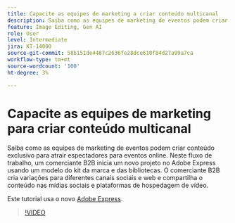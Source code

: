 ```yaml
---
title: Capacite as equipes de marketing a criar conteúdo multicanal
description: Saiba como as equipes de marketing de eventos podem criar conteúdo exclusivo para atrair espectadores para eventos online
feature: Image Editing, Gen AI
role: User
level: Intermediate
jira: KT-14000
source-git-commit: 58b151de4487c2636fe28dce610f84d27a99a7ca
workflow-type: tm+mt
source-wordcount: '100'
ht-degree: 3%

---
```


# Capacite as equipes de marketing para criar conteúdo multicanal

Saiba como as equipes de marketing de eventos podem criar conteúdo exclusivo para atrair espectadores para eventos online. Neste fluxo de trabalho, um comerciante B2B inicia um novo projeto no Adobe Express usando um modelo do kit da marca e das bibliotecas. O comerciante B2B cria variações para diferentes canais sociais e web e compartilha o conteúdo nas mídias sociais e plataformas de hospedagem de vídeo.

Este tutorial usa o novo [Adobe Express](https://www.adobe.com/express/).

>[!VIDEO](https://video.tv.adobe.com/v/3424446?quality=12&learn=on&hidetitle=true)
